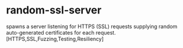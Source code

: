 random-ssl-server
=================

spawns a server listening for HTTPS (SSL) requests supplying random auto-generated certificates for each request. [HTTPS,SSL,Fuzzing,Testing,Resiliency]

